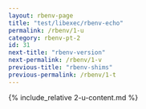 ```yaml
---
layout: rbenv-page
title: "test/libexec/rbenv-echo"
permalink: /rbenv/1-u
category: rbenv-pt-2
id: 31
next-title: "rbenv-version"
next-permalink: /rbenv/1-v
previous-title: "rbenv-shims"
previous-permalink: /rbenv/1-t
---
```


{% include_relative 2-u-content.md %}
